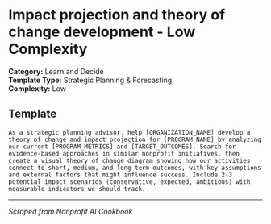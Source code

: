# Impact projection and theory of change development - Low Complexity

**Category:** Learn and Decide  
**Template Type:** Strategic Planning & Forecasting  
**Complexity:** Low

## Template

```
As a strategic planning advisor, help [ORGANIZATION_NAME] develop a theory of change and impact projection for [PROGRAM_NAME] by analyzing our current [PROGRAM_METRICS] and [TARGET_OUTCOMES]. Search for evidence-based approaches in similar nonprofit initiatives, then create a visual theory of change diagram showing how our activities connect to short, medium, and long-term outcomes, with key assumptions and external factors that might influence success. Include 2-3 potential impact scenarios (conservative, expected, ambitious) with measurable indicators we should track.
```

---
*Scraped from Nonprofit AI Cookbook*

